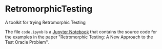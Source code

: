 # RetromorphicTesting
A toolkit for trying Retromorphic Testing

The file `code.ipynb` is a [Jupyter Notebook](https://ipython.org/notebook.html) that contains the source code for the examples in the paper "Retromorphic Testing: A New Approach to the Test Oracle Problem".
